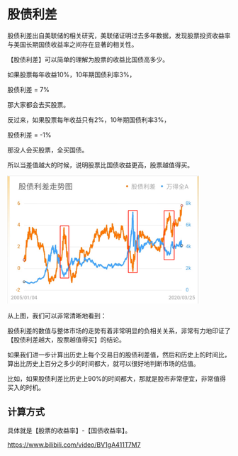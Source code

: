 # 股债利差



股债利差出自美联储的相关研究，美联储证明过去多年数据，发现股票投资收益率与美国长期国债收益率之间存在显著的相关性。



【股债利差】可以简单的理解为股票的收益比国债高多少。

如果股票每年收益10%，10年期国债利率3%，

股债利差 = 7%

那大家都会去买股票。



反过来，如果股票每年收益只有2%，10年期国债利率3%，

股债利差 = -1%

那没人会买股票，全买国债。

所以当差值越大的时候，说明股票比国债收益更高，股票越值得买。

![gzlc](img/gzlc.png)



从上图，我们可以非常清晰地看到：

股债利差的数值与整体市场的走势有着非常明显的负相关关系，非常有力地印证了【股债利差越大，股票越值得买】的结论。



如果我们进一步计算出历史上每个交易日的股债利差值，然后和历史上的时间比，算出比历史上百分之多少的时间都大，就可以很好地判断市场的估值。

比如，如果股债利差比历史上90%的时间都大，那就是股市非常便宜，非常值得买入的时机。



## 计算方式



具体就是【股票的收益率】-【国债收益率】。



https://www.bilibili.com/video/BV1gA411T7M7



